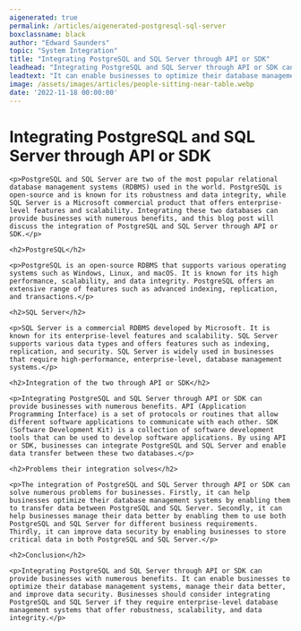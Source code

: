 ```yaml
---
aigenerated: true
permalink: /articles/aigenerated-postgresql-sql-server
boxclassname: black
author: "Edward Saunders"
topic: "System Integration"
title: "Integrating PostgreSQL and SQL Server through API or SDK"
leadhead: "Integrating PostgreSQL and SQL Server through API or SDK can provide businesses with numerous benefits"
leadtext: "It can enable businesses to optimize their database management systems, manage their data better, and improve data security. Businesses should consider integrating PostgreSQL and SQL Server if they require enterprise-level database management systems that offer robustness, scalability, and data integrity."
image: /assets/images/articles/people-sitting-near-table.webp
date: '2022-11-18 00:00:00'
---
```

<div class="arttext">	<h1>Integrating PostgreSQL and SQL Server through API or SDK</h1>

	<p>PostgreSQL and SQL Server are two of the most popular relational database management systems (RDBMS) used in the world. PostgreSQL is open-source and is known for its robustness and data integrity, while SQL Server is a Microsoft commercial product that offers enterprise-level features and scalability. Integrating these two databases can provide businesses with numerous benefits, and this blog post will discuss the integration of PostgreSQL and SQL Server through API or SDK.</p>

	<h2>PostgreSQL</h2>

	<p>PostgreSQL is an open-source RDBMS that supports various operating systems such as Windows, Linux, and macOS. It is known for its high performance, scalability, and data integrity. PostgreSQL offers an extensive range of features such as advanced indexing, replication, and transactions.</p>

	<h2>SQL Server</h2>

	<p>SQL Server is a commercial RDBMS developed by Microsoft. It is known for its enterprise-level features and scalability. SQL Server supports various data types and offers features such as indexing, replication, and security. SQL Server is widely used in businesses that require high-performance, enterprise-level, database management systems.</p>

	<h2>Integration of the two through API or SDK</h2>

	<p>Integrating PostgreSQL and SQL Server through API or SDK can provide businesses with numerous benefits. API (Application Programming Interface) is a set of protocols or routines that allow different software applications to communicate with each other. SDK (Software Development Kit) is a collection of software development tools that can be used to develop software applications. By using API or SDK, businesses can integrate PostgreSQL and SQL Server and enable data transfer between these two databases.</p>

	<h2>Problems their integration solves</h2>

	<p>The integration of PostgreSQL and SQL Server through API or SDK can solve numerous problems for businesses. Firstly, it can help businesses optimize their database management systems by enabling them to transfer data between PostgreSQL and SQL Server. Secondly, it can help businesses manage their data better by enabling them to use both PostgreSQL and SQL Server for different business requirements. Thirdly, it can improve data security by enabling businesses to store critical data in both PostgreSQL and SQL Server.</p>

	<h2>Conclusion</h2>

	<p>Integrating PostgreSQL and SQL Server through API or SDK can provide businesses with numerous benefits. It can enable businesses to optimize their database management systems, manage their data better, and improve data security. Businesses should consider integrating PostgreSQL and SQL Server if they require enterprise-level database management systems that offer robustness, scalability, and data integrity.</p>
</div>